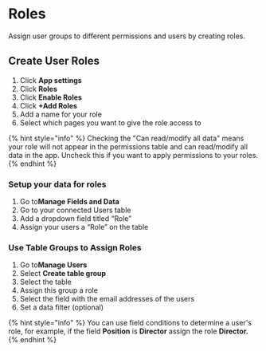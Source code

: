 # Roles

Assign user groups to different permissions and users by creating roles.&#x20;

## Create User Roles

1. Click <img src="https://3670244749-files.gitbook.io/~/files/v0/b/gitbook-x-prod.appspot.com/o/spaces%2F6QaGf7ZvNU2Re8mlQTaJ%2Fuploads%2F6MACvhEEvM6FAZfOqvw6%2FCleanShot%202024-05-03%20at%2012.43.07%402x.png?alt=media&#x26;token=58951157-77fb-4ddb-a5c8-dce654aa7e54" alt="" data-size="line">**App settings**
2. Click **Roles**
3. Click **Enable Roles**
4. Click **+Add Roles**
5. Add a name for your role
6. Select which pages you want to give the role access to

{% hint style="info" %}
Checking the "Can read/modify all data" means your role will not appear in the permissions table and can read/modify all data in the app. Uncheck this if you want to apply permissions to your roles.
{% endhint %}

### Setup your data for roles

1. Go to<img src="https://3670244749-files.gitbook.io/~/files/v0/b/gitbook-x-prod.appspot.com/o/spaces%2F6QaGf7ZvNU2Re8mlQTaJ%2Fuploads%2FhTZDNl1iTPyTpvylyDfe%2FCleanShot%202024-04-02%20at%2009.08.24%402x.png?alt=media&#x26;token=5d8077d2-064e-4f87-bd6e-d2b09f9b3e98" alt="" data-size="line">**Manage Fields and Data**
2. Go to your connected Users table
3. Add a dropdown field titled “Role”&#x20;
4. Assign your users a “Role” on the table

### Use Table Groups to Assign Roles

1. Go to<img src="https://3670244749-files.gitbook.io/~/files/v0/b/gitbook-x-prod.appspot.com/o/spaces%2F6QaGf7ZvNU2Re8mlQTaJ%2Fuploads%2FJ8VUsXb72CQRMbi3lfaC%2FCleanShot%202024-04-02%20at%2009.07.22%402x.png?alt=media&#x26;token=712c77df-306b-4976-a434-60cc47df1270" alt="" data-size="line">**Manage Users**
2. Select **Create table group**
3. Select the table
4. Assign this group a role
5. Select the field with the email addresses of the users
6. Set a data filter (optional)&#x20;

{% hint style="info" %}
You can use field conditions to determine a user's role, for example, if the field **Position** is **Director** assign the role **Director.**&#x20;
{% endhint %}
